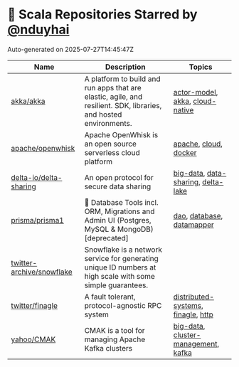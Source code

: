# 🌟 Scala Repositories Starred by [@nduyhai](https://github.com/nduyhai)

Auto-generated on 2025-07-27T14:45:47Z

| Name | Description | Topics |
|------|-------------|-------|
| [akka/akka](https://github.com/akka/akka) | A platform to build and run apps that are elastic, agile, and resilient. SDK, libraries, and hosted environments. | [actor-model](https://github.com/topics/actor-model), [akka](https://github.com/topics/akka), [cloud-native](https://github.com/topics/cloud-native) |
| [apache/openwhisk](https://github.com/apache/openwhisk) | Apache OpenWhisk is an open source serverless cloud platform | [apache](https://github.com/topics/apache), [cloud](https://github.com/topics/cloud), [docker](https://github.com/topics/docker) |
| [delta-io/delta-sharing](https://github.com/delta-io/delta-sharing) | An open protocol for secure data sharing | [big-data](https://github.com/topics/big-data), [data-sharing](https://github.com/topics/data-sharing), [delta-lake](https://github.com/topics/delta-lake) |
| [prisma/prisma1](https://github.com/prisma/prisma1) | 💾 Database Tools incl. ORM, Migrations and Admin UI (Postgres, MySQL & MongoDB) [deprecated] | [dao](https://github.com/topics/dao), [database](https://github.com/topics/database), [datamapper](https://github.com/topics/datamapper) |
| [twitter-archive/snowflake](https://github.com/twitter-archive/snowflake) | Snowflake is a network service for generating unique ID numbers at high scale with some simple guarantees. |  |
| [twitter/finagle](https://github.com/twitter/finagle) | A fault tolerant, protocol-agnostic RPC system | [distributed-systems](https://github.com/topics/distributed-systems), [finagle](https://github.com/topics/finagle), [http](https://github.com/topics/http) |
| [yahoo/CMAK](https://github.com/yahoo/CMAK) | CMAK is a tool for managing Apache Kafka clusters | [big-data](https://github.com/topics/big-data), [cluster-management](https://github.com/topics/cluster-management), [kafka](https://github.com/topics/kafka) |

